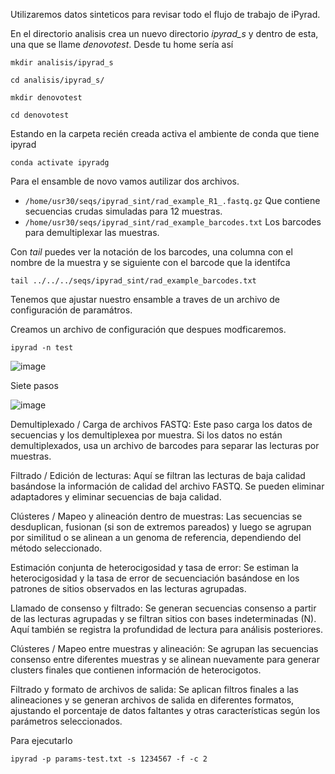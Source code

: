 Utilizaremos datos sinteticos para revisar todo el flujo de trabajo de iPyrad.

En el directorio analisis crea un nuevo directorio _ipyrad_s_ y dentro de esta, una que se llame _denovotest_. Desde tu home sería así 

`mkdir analisis/ipyrad_s`

`cd analisis/ipyrad_s/`

`mkdir denovotest`

`cd denovotest`


Estando en la carpeta recién creada activa el ambiente de conda que tiene ipyrad

`conda activate ipyradg`

Para el ensamble de novo vamos autilizar dos archivos. 

+ `/home/usr30/seqs/ipyrad_sint/rad_example_R1_.fastq.gz` Que contiene secuencias crudas simuladas para 12 muestras.
+ `/home/usr30/seqs/ipyrad_sint/rad_example_barcodes.txt` Los barcodes para demultiplexar las muestras.

Con _tail_ puedes ver la notación de los barcodes, una columna con el nombre de la muestra y se siguiente con el barcode que 
la identifca

`tail ../../../seqs/ipyrad_sint/rad_example_barcodes.txt`

Tenemos que ajustar nuestro ensamble a traves de un archivo de configuración de paramátros. 

Creamos un archivo de configuración que despues modficaremos. 

`ipyrad -n test`

![image](https://github.com/user-attachments/assets/9141bbfb-3616-44c1-81ca-59a255e3311c)

Siete pasos

![image](https://github.com/user-attachments/assets/61333118-c1e4-4df6-82a1-ad084b3e20ba)

Demultiplexado / Carga de archivos FASTQ: Este paso carga los datos de secuencias y los demultiplexea por muestra. 
Si los datos no están demultiplexados, usa un archivo de barcodes para separar las lecturas por muestras.

Filtrado / Edición de lecturas: Aquí se filtran las lecturas de baja calidad basándose la información de calidad del archivo FASTQ. 
Se pueden eliminar adaptadores y eliminar secuencias de baja calidad.

Clústeres / Mapeo y alineación dentro de muestras: Las secuencias se desduplican, fusionan (si son de extremos pareados) y
luego se agrupan por similitud o se alinean a un genoma de referencia, dependiendo del método seleccionado.

Estimación conjunta de heterocigosidad y tasa de error: Se estiman la heterocigosidad y la tasa de error de secuenciación
basándose en los patrones de sitios observados en las lecturas agrupadas.

Llamado de consenso y filtrado: Se generan secuencias consenso a partir de las lecturas agrupadas y se filtran sitios con bases indeterminadas (N). 
Aquí también se registra la profundidad de lectura para análisis posteriores.

Clústeres / Mapeo entre muestras y alineación: Se agrupan las secuencias consenso entre diferentes muestras y se alinean nuevamente 
para generar clusters finales que contienen información de heterocigotos.

Filtrado y formato de archivos de salida: Se aplican filtros finales a las alineaciones y se generan archivos de salida en diferentes formatos,
ajustando el porcentaje de datos faltantes y otras características según los parámetros seleccionados.

Para ejecutarlo

`ipyrad -p params-test.txt -s 1234567 -f -c 2`
